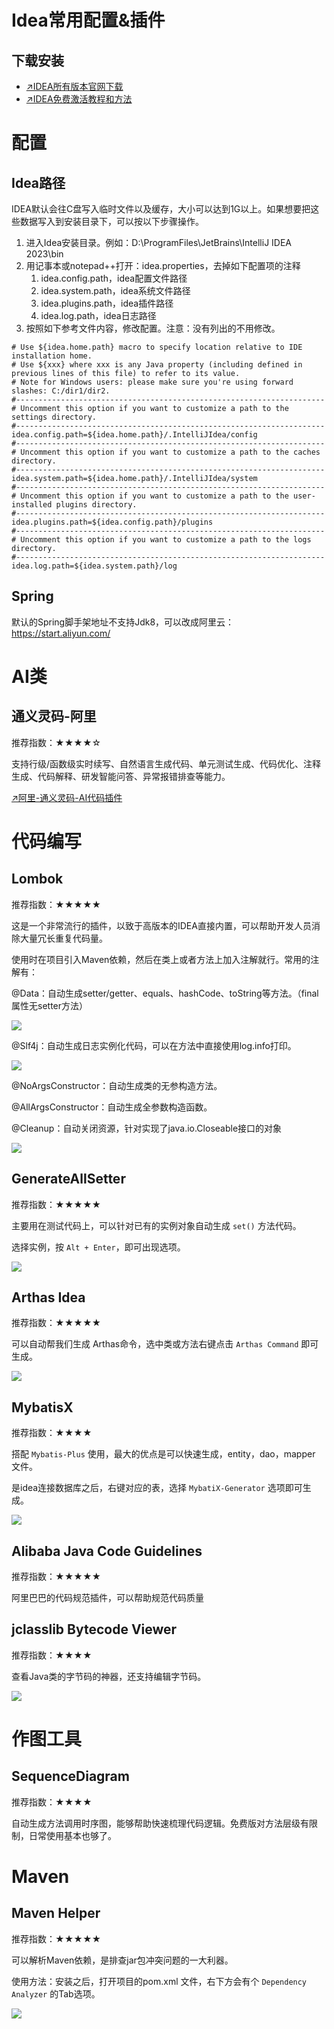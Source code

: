# Idea常用配置&插件

## 下载安装

- [↗️IDEA所有版本官网下载](https://www.jetbrains.com/idea/download/other.html)
- [↗️IDEA免费激活教程和方法](https://blog.idejihuo.com/topics/jetbrains/idea)



# 配置

## Idea路径

IDEA默认会往C盘写入临时文件以及缓存，大小可以达到1G以上。如果想要把这些数据写入到安装目录下，可以按以下步骤操作。

1. 进入Idea安装目录。例如：D:\ProgramFiles\JetBrains\IntelliJ IDEA 2023\bin
2. 用记事本或notepad++打开：idea.properties，去掉如下配置项的注释
   1. idea.config.path，idea配置文件路径
   2. idea.system.path，idea系统文件路径
   3. idea.plugins.path，idea插件路径
   4. idea.log.path，idea日志路径
3. 按照如下参考文件内容，修改配置。注意：没有列出的不用修改。

```properties
# Use ${idea.home.path} macro to specify location relative to IDE installation home.
# Use ${xxx} where xxx is any Java property (including defined in previous lines of this file) to refer to its value.
# Note for Windows users: please make sure you're using forward slashes: C:/dir1/dir2.
#---------------------------------------------------------------------
# Uncomment this option if you want to customize a path to the settings directory.
#---------------------------------------------------------------------
idea.config.path=${idea.home.path}/.IntelliJIdea/config
#---------------------------------------------------------------------
# Uncomment this option if you want to customize a path to the caches directory.
#---------------------------------------------------------------------
idea.system.path=${idea.home.path}/.IntelliJIdea/system
#---------------------------------------------------------------------
# Uncomment this option if you want to customize a path to the user-installed plugins directory.
#---------------------------------------------------------------------
idea.plugins.path=${idea.config.path}/plugins
#---------------------------------------------------------------------
# Uncomment this option if you want to customize a path to the logs directory.
#---------------------------------------------------------------------
idea.log.path=${idea.system.path}/log
```



## Spring

默认的Spring脚手架地址不支持Jdk8，可以改成阿里云：https://start.aliyun.com/



# AI类

## 通义灵码-阿里

推荐指数：★★★★☆

支持行级/函数级实时续写、自然语言生成代码、单元测试生成、代码优化、注释生成、代码解释、研发智能问答、异常报错排查等能力。

[↗️阿里-通义灵码-AI代码插件](https://help.aliyun.com/document_detail/2590613.html?spm=a2c4g.2590614.0.0.78134253xzhk3k)



# 代码编写

## Lombok

推荐指数：★★★★★

这是一个非常流行的插件，以致于高版本的IDEA直接内置，可以帮助开发人员消除大量冗长重复代码量。

使用时在项目引入Maven依赖，然后在类上或者方法上加入注解就行。常用的注解有：

@Data：自动生成setter/getter、equals、hashCode、toString等方法。（final属性无setter方法）

![](https://img2020.cnblogs.com/blog/2174081/202107/2174081-20210717212531749-1311974510.png)

@Slf4j：自动生成日志实例化代码，可以在方法中直接使用log.info打印。

![](https://img2020.cnblogs.com/blog/2174081/202107/2174081-20210717212641931-1557377663.png)

@NoArgsConstructor：自动生成类的无参构造方法。

@AllArgsConstructor：自动生成全参数构造函数。

@Cleanup：自动关闭资源，针对实现了java.io.Closeable接口的对象

![](https://img.jbzj.com/file_images/article/202212/2022122411070748.jpg)



## GenerateAllSetter

推荐指数：★★★★★

主要用在测试代码上，可以针对已有的实例对象自动生成 `set()` 方法代码。

选择实例，按 `Alt + Enter`，即可出现选项。

![](https://mmbiz.qpic.cn/mmbiz_png/jC8rtGdWScOnKt1yKmAD9Y4EaMjrVD4lyx1lRic3kHRV7oFy18DIXdR1icia6SfK7RqKxJO3dyUmsOagELJ8uibN3w/640?wx_fmt=png&wxfrom=5&wx_lazy=1&wx_co=1)

## Arthas Idea

推荐指数：★★★★★

可以自动帮我们生成 Arthas命令，选中类或方法右键点击 `Arthas Command` 即可生成。

![](https://mmbiz.qpic.cn/mmbiz_png/jC8rtGdWScOnKt1yKmAD9Y4EaMjrVD4lK1AHyuUziauDauWxjwQaOx8PqNeRA13rs42LdBk5xNKL75j3zArXo0A/640?wx_fmt=png&wxfrom=5&wx_lazy=1&wx_co=1)



## MybatisX

推荐指数：★★★★

搭配 `Mybatis-Plus` 使用，最大的优点是可以快速生成，entity，dao，mapper 文件。

是idea连接数据库之后，右键对应的表，选择 `MybatiX-Generator` 选项即可生成。

![](https://mmbiz.qpic.cn/mmbiz_png/jC8rtGdWScOnKt1yKmAD9Y4EaMjrVD4lAL00Cjm8Ch40m1SrOL1ic3YZ3GXZicU38NrFWno6NicbIxFKhPtmHorSA/640?wx_fmt=png&wxfrom=5&wx_lazy=1&wx_co=1)



## Alibaba Java Code Guidelines

推荐指数：★★★★★

阿里巴巴的代码规范插件，可以帮助规范代码质量



## jclasslib Bytecode Viewer

推荐指数：★★★★

查看Java类的字节码的神器，还支持编辑字节码。

![](https://img-blog.csdnimg.cn/direct/6280d205c0ae469990954b2c59876745.png)



# 作图工具

## SequenceDiagram

推荐指数：★★★★

自动生成方法调用时序图，能够帮助快速梳理代码逻辑。免费版对方法层级有限制，日常使用基本也够了。




# Maven

## Maven Helper

推荐指数：★★★★★

可以解析Maven依赖，是排查jar包冲突问题的一大利器。

使用方法：安装之后，打开项目的pom.xml 文件，右下方会有个 `Dependency Analyzer` 的Tab选项。

![](https://img-blog.csdnimg.cn/0f0f4cba333f4a2395e401f62428e1bb.png)


